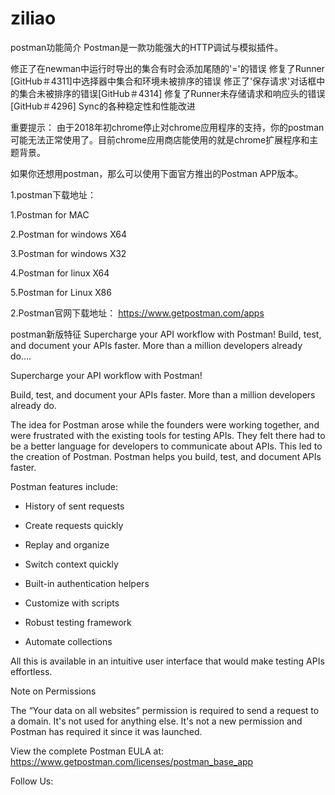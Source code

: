 # ziliao
postman功能简介
Postman是一款功能强大的HTTP调试与模拟插件。

修正了在newman中运行时导出的集合有时会添加尾随的'='的错误
修复了Runner [GitHub＃4311]中选择器中集合和环境未被排序的错误
修正了'保存请求'对话框中的集合未被排序的错误[GitHub＃4314]
修复了Runner未存储请求和响应头的错误[GitHub＃4296]
Sync的各种稳定性和性能改进

重要提示：
由于2018年初chrome停止对chrome应用程序的支持，你的postman可能无法正常使用了。目前chrome应用商店能使用的就是chrome扩展程序和主题背景。

如果你还想用postman，那么可以使用下面官方推出的Postman APP版本。



1.postman下载地址：


1.Postman for MAC

2.Postman for windows X64

3.Postman for windows X32

4.Postman for linux X64

5.Postman for Linux X86

2.Postman官网下载地址：
            https://www.getpostman.com/apps



postman新版特征
Supercharge your API workflow with Postman! Build, test, and document your APIs faster. More than a million developers already do.…

Supercharge your API workflow with Postman!

Build, test, and document your APIs faster. More than a million developers already do.

The idea for Postman arose while the founders were working together, and were frustrated with the existing tools for testing APIs. They felt there had to be a better language for developers to communicate about APIs. This led to the creation of Postman. Postman helps you build, test, and document APIs faster.

Postman features include:

- History of sent requests

- Create requests quickly

- Replay and organize

- Switch context quickly

- Built-in authentication helpers

- Customize with scripts

- Robust testing framework

- Automate collections



All this is available in an intuitive user interface that would make testing APIs effortless.



Note on Permissions



The “Your data on all websites” permission is required to send a request to a domain. It's not used for anything else. It's not a new permission and Postman has required it since it was launched.



View the complete Postman EULA at: https://www.getpostman.com/licenses/postman_base_app



Follow Us:
